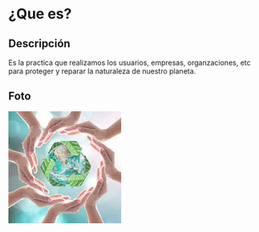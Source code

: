 # ¿Que es?
## Descripción
Es la practica que realizamos los usuarios, empresas, organzaciones, etc para proteger y reparar la naturaleza de nuestro planeta.
## Foto
![image](queEs.png)
